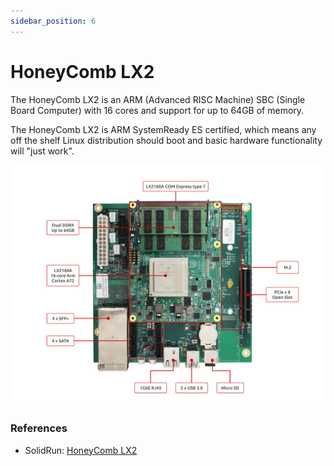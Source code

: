 ```yaml
---
sidebar_position: 6
---
```


# HoneyComb LX2

The HoneyComb LX2 is an ARM (Advanced RISC Machine) SBC (Single Board Computer) with 16 cores and support for up to 64GB of memory.

The HoneyComb LX2 is ARM SystemReady ES certified, which means any off the shelf Linux distribution should boot and 
basic hardware functionality will "just work".

<p align="center">

![HoneyComb LX2](img/honeycomb-lx2.png)

</p>

### References

* SolidRun: <a href="https://www.solid-run.com/arm-servers-networking-platforms/honeycomb-servers-workstation/" target="_blank">HoneyComb LX2</a>
